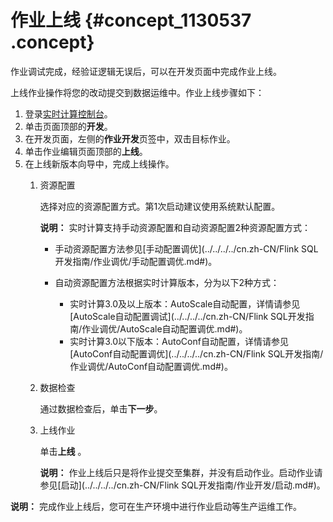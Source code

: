 # 作业上线 {#concept_1130537 .concept}

作业调试完成，经验证逻辑无误后，可以在开发页面中完成作业上线。

上线作业操作将您的改动提交到数据运维中。作业上线步骤如下：

1.  登录[实时计算控制台](https://stream.console.aliyun.com)。
2.  单击页面顶部的**开发**。
3.  在开发页面，左侧的**作业开发**页签中，双击目标作业。
4.  单击作业编辑页面顶部的**上线**。
5.  在上线新版本向导中，完成上线操作。
    1.  资源配置

        选择对应的资源配置方式。第1次启动建议使用系统默认配置。

        **说明：** 实时计算支持手动资源配置和自动资源配置2种资源配置方式：

        -   手动资源配置方法参见[手动配置调优](../../../../cn.zh-CN/Flink SQL开发指南/作业调优/手动配置调优.md#)。
        -   自动资源配置方法根据实时计算版本，分为以下2种方式：

            -   实时计算3.0及以上版本：AutoScale自动配置，详情请参见[AutoScale自动配置调试](../../../../cn.zh-CN/Flink SQL开发指南/作业调优/AutoScale自动配置调优.md#)。
            -   实时计算3.0以下版本：AutoConf自动配置，详情请参见[AutoConf自动配置调优](../../../../cn.zh-CN/Flink SQL开发指南/作业调优/AutoConf自动配置调优.md#)。
    2.  数据检查

        通过数据检查后，单击**下一步**。

    3.  上线作业

        单击**上线** 。

        **说明：** 作业上线后只是将作业提交至集群，并没有启动作业。启动作业请参见[启动](../../../../cn.zh-CN/Flink SQL开发指南/作业开发/启动.md#)。


**说明：** 完成作业上线后，您可在生产环境中进行作业启动等生产运维工作。

